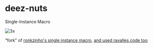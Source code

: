 # deez-nuts
Single-Instance Macro


![3x](https://user-images.githubusercontent.com/101413447/172647825-a9b5598b-048f-4458-ac17-a0dc9dcdd1eb.png)

"fork" of [ronkzinho's single instance macro](https://gist.github.com/ronkzinho/319f328bbaf246ef3b82b3a5b864ebdc), [and used ravalles code too](https://github.com/joe-ldp)
